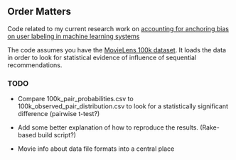 ## Order Matters

Code related to my current research work on [accounting for anchoring bias on user labeling in machine learning systems](http://urbanhonking.com/ideasfordozens/2013/11/01/research-proposal-accounting-for-anchoring-bias-on-user-labeling-in-machine-learning-systems/)

The code assumes you have the [MovieLens 100k dataset](http://www.grouplens.org/datasets/movielens/). It loads the data in order to look for statistical evidence of influence of sequential recommendations.

### TODO

* Compare 100k_pair_probabilities.csv to 100k_observed_pair_distribution.csv to look for a statistically significant difference (pairwise t-test?)

* Add some better explanation of how to reproduce the results. (Rake-based build script?)

* Movie info about data file formats into a central place